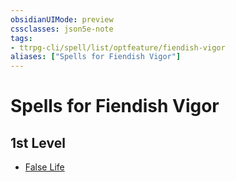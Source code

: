 ```yaml
---
obsidianUIMode: preview
cssclasses: json5e-note
tags:
- ttrpg-cli/spell/list/optfeature/fiendish-vigor
aliases: ["Spells for Fiendish Vigor"]
---
```

# Spells for Fiendish Vigor

## 1st Level

- [False Life](2-Mechanics/CLI/spells/false-life-xphb.md "XPHB")